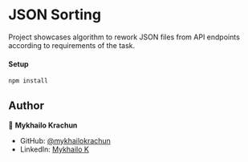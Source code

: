 # JSON Sorting

Project showcases algorithm to rework JSON files from API endpoints according to requirements of the task.

#### Setup

```bash
npm install
```

## Author

👤 **Mykhailo Krachun**

- GitHub: [@mykhailokrachun](https://github.com/mykhailokrachun)
- LinkedIn: [Mykhailo K](https://www.linkedin.com/in/mykhailo-krachun-98516025a/)
